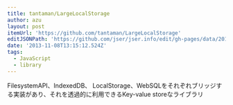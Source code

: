 ```yaml
---
title: tantaman/LargeLocalStorage
author: azu
layout: post
itemUrl: 'https://github.com/tantaman/LargeLocalStorage'
editJSONPath: 'https://github.com/jser/jser.info/edit/gh-pages/data/2013/11/index.json'
date: '2013-11-08T13:15:12.524Z'
tags:
  - JavaScript
  - library
---
```

FilesystemAPI、IndexedDB、 	LocalStorage、WebSQLをそれぞれブリッジする実装があり、それを透過的に利用できるKey-value storeなライブラリ
